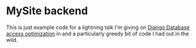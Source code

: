 # MySite backend
This is just example code for a lightning talk I'm giving on [Django Database access optimization](https://docs.djangoproject.com/en/5.1/topics/db/optimization/) in and a particularly greedy bit of code I had out in the wild.
